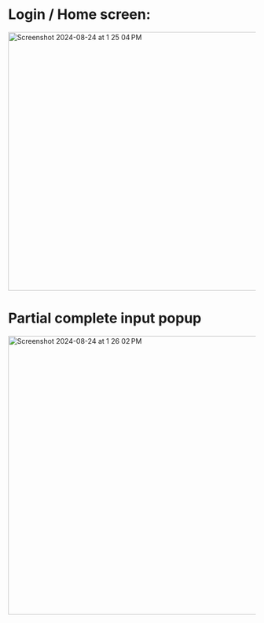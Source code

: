 # Login / Home screen: 
<img width="526" alt="Screenshot 2024-08-24 at 1 25 04 PM" src="https://github.com/user-attachments/assets/78c01c84-68d2-4e4a-9fce-fa7dc974c1ed">


# Partial complete input popup
<img width="567" alt="Screenshot 2024-08-24 at 1 26 02 PM" src="https://github.com/user-attachments/assets/bcfa4ef5-ff5b-4806-a350-97f96059bd38">
